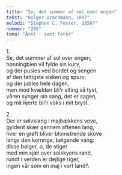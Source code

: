```yaml
---
title: "Se, det summer af sol over engen"
tekst: "Holger Drachmann, 1897"
melodi: "Stephen C. Foster, 1856?"
nummer: "295"
tema: "Året - sent forår"
---
```

1\.\
Se, det summer af sol over engen,\
honningbien vil fylde sin kurv,\
og der pusles ved bordet og sengen\
af den fattigste sisken og spurv:\
og der jubles hele dagen,\
men mod kvælden bli'r alting så tyst,\
våren synger sin sang, det er sagen,\
og mit hjerte bli'r voks i mit bryst.

2\.\
Der er sølvklang i majbækkens vove,\
gyldent skær gennem aftenen lang,\
hver en grøft bliver blomstrende skove\
langs den kornrige, bølgende vang:\
disse bølger, o, de stiger\
med min sjæl over solskyens rand,\
rundt i verden er dejlige riger,\
ingen vår som en maj i vort land!\
